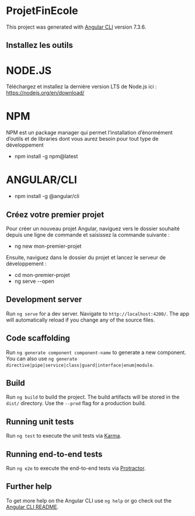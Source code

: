 # ProjetFinEcole

This project was generated with [Angular CLI](https://github.com/angular/angular-cli) version 7.3.6.

## Installez les outils

# NODE.JS
Téléchargez et installez la dernière version LTS de Node.js ici :
https://nodejs.org/en/download/

# NPM

NPM est un package manager qui permet l’installation d’énormément d’outils et de libraries dont vous aurez besoin pour tout type de développement

  - npm install -g npm@latest

# ANGULAR/CLI

  -  npm install -g @angular/cli

## Créez votre premier projet

Pour créer un nouveau projet Angular, naviguez vers le dossier souhaité depuis une ligne de commande et saisissez la commande suivante :

  - ng new mon-premier-projet

Ensuite, naviguez dans le dossier du projet et lancez le serveur de développement :

  - cd mon-premier-projet
  - ng serve --open

## Development server

Run `ng serve` for a dev server. Navigate to `http://localhost:4200/`. The app will automatically reload if you change any of the source files.

## Code scaffolding

Run `ng generate component component-name` to generate a new component. You can also use `ng generate directive|pipe|service|class|guard|interface|enum|module`.

## Build

Run `ng build` to build the project. The build artifacts will be stored in the `dist/` directory. Use the `--prod` flag for a production build.

## Running unit tests

Run `ng test` to execute the unit tests via [Karma](https://karma-runner.github.io).

## Running end-to-end tests

Run `ng e2e` to execute the end-to-end tests via [Protractor](http://www.protractortest.org/).

## Further help

To get more help on the Angular CLI use `ng help` or go check out the [Angular CLI README](https://github.com/angular/angular-cli/blob/master/README.md).
